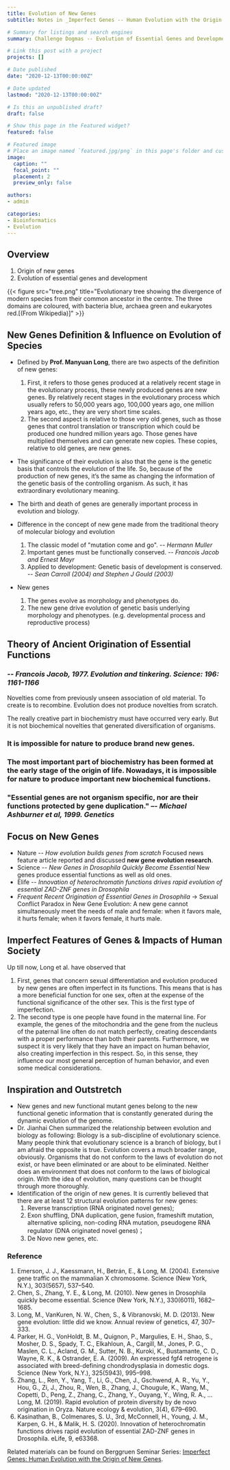 ```yaml
---
title: Evolution of New Genes
subtitle: Notes in _Imperfect Genes -- Human Evolution with the Origin of New Genes_ talk delivered by **Manyuan Long, Ph.D.**, Edna K. Papazian Distinguished Service Professor of Ecology and Evolution at the University of Chicago.

# Summary for listings and search engines
summary: Challenge Dogmas -- Evolution of Essential Genes and Development

# Link this post with a project
projects: []

# Date published
date: "2020-12-13T00:00:00Z"

# Date updated
lastmod: "2020-12-13T00:00:00Z"

# Is this an unpublished draft?
draft: false

# Show this page in the Featured widget?
featured: false

# Featured image
# Place an image named `featured.jpg/png` in this page's folder and customize its options here.
image:
  caption: ""
  focal_point: ""
  placement: 2
  preview_only: false

authors:
- admin

categories:
- Bioinformatics
- Evolution
---
```




## Overview

1. Origin of new genes
2. Evolution of essential genes and development

{{< figure src="tree.png" title="Evolutionary tree showing the divergence of modern species from their common ancestor in the centre. The three domains are coloured, with bacteria blue, archaea green and eukaryotes red.[(From Wikipedia)]" >}}



## New Genes Definition & Influence on Evolution of Species

- Defined by **Prof. Manyuan Long**, there are two aspects of the definition of new genes:

	1.	First, it refers to those genes produced at a relatively recent stage in the evolutionary process, these newly produced genes are new genes. By relatively recent stages in the evolutionary process which usually refers to 50,000 years ago, 100,000 years ago, one million years ago, etc., they are very short time scales. 
	2.	The second aspect is relative to those very old genes, such as those genes that control translation or transcription which could be produced one hundred million years ago. Those genes have multiplied themselves and can generate new copies. These copies, relative to old genes, are new genes. 

- The significance of their evolution is also that the gene is the genetic basis that controls the evolution of the life. So, because of the production of new genes, it’s the same as changing the information of the genetic basis of the controlling organism. As such, it has extraordinary evolutionary meaning.


- The birth and death of genes are generally important process in evolution and biology.
- Difference in the concept of new gene made from the traditional theory of molecular biology and evolution
	1.	The classic model of "mutation come and go".		-- _Hermann Muller_
	2.	Important genes must be functionally conserved.		-- _Francois Jacob and Ernest Mayr_
	3.	Applied to development: Genetic basis of development is conserved.		-- _Sean Carroll (2004) and Stephen J Gould (2003)_

- New genes
	1.	The genes evolve as morphology and phenotypes do.
	2.	The new gene drive evolution of genetic basis underlying morphology and phenotypes. (e.g. developmental process and reproductive process)



## Theory of Ancient Origination of Essential Functions

###	-- _Francois Jacob, 1977. Evolution and tinkering. Science: 196: 1161-1166_

Novelties come from previously unseen association of old material. To create is to recombine. Evolution does not produce novelties from scratch.

The really creative part in biochemistry must have occurred very early. But it is not biochemical novelties that generated diversification of organisms.

### It is impossible for nature to produce brand new genes.
### The most important part of biochemistry has been formed at the early stage of the origin of life. Nowadays, it is impossible for nature to produce important new biochemical functions.
### "Essential genes are not organism specific, nor are their functions protected by gene duplication." –- _Michael Ashburner et al, 1999. Genetics_



## Focus on New Genes

- Nature -- _How evolution builds genes from scratch_
	Focused news feature article reported and discussed **new gene evolution research**.
- Science -- _New Genes in Drosophila Quickly Become Essential_
	New genes produce essential functions as well as old ones.
- Elife -- _Innovation of heterochromatin functions drives rapid evolution of essential ZAD-ZNF genes in Drosophila_
- _Frequent Recent Origination of Essential Genes in Drosophila_
	-> Sexual Conflict Paradox in New Gene Evolution: A new gene cannot simultaneously meet the needs of male and female: when it favors male, it hurts female; when it favors female, it hurts male. 


## Imperfect Features of Genes & Impacts of Human Society

Up till now, Long et al. have observed that
1.	First, genes that concern sexual differentiation and evolution produced by new genes are often imperfect in its functions. This means that is has a more beneficial function for one sex, often at the expense of the functional significance of the other sex. This is the first type of imperfection.
2.	The second type is one people have found in the maternal line. For example, the genes of the mitochondria and the gene from the nucleus of the paternal line often do not match perfectly, creating descendants with a proper performance than both their parents. Furthermore, we suspect it is very likely that they have an impact on human behavior, also creating imperfection in this respect. So, in this sense, they influence our most general perception of human behavior, and even some medical considerations.



## Inspiration and Outstretch

- New genes and new functional mutant genes belong to the new functional genetic information that is constantly generated during the dynamic evolution of the genome.
- Dr. Jianhai Chen summarized the relationship between evolution and biology as following:
Biology is a sub-discipline of evolutionary science. Many people think that evolutionary science is a branch of biology, but I am afraid the opposite is true. Evolution covers a much broader range, obviously. Organisms that do not conform to the laws of evolution do not exist, or have been eliminated or are about to be eliminated. Neither does an environment that does not conform to the laws of biological origin. With the idea of evolution, many questions can be thought through more thoroughly.
- Identification of the origin of new genes.
	It is currently believed that there are at least 12 structural evolution patterns for new genes:
	1.	Reverse transcription (RNA originated novel genes);
	2.	Exon shuffling, DNA duplication, gene fusion, frameshift mutation, alternative splicing, non-coding RNA mutation, pseudogene RNA regulator (DNA originated novel genes)；
	3.	De Novo new genes, etc.



### Reference
1.	Emerson, J. J., Kaessmann, H., Betrán, E., & Long, M. (2004). Extensive gene traffic on the mammalian X chromosome. Science (New York, N.Y.), 303(5657), 537–540.
2.	Chen, S., Zhang, Y. E., & Long, M. (2010). New genes in Drosophila quickly become essential. Science (New York, N.Y.), 330(6011), 1682–1685. 
3.	Long, M., VanKuren, N. W., Chen, S., & Vibranovski, M. D. (2013). New gene evolution: little did we know. Annual review of genetics, 47, 307–333. 
4.	Parker, H. G., VonHoldt, B. M., Quignon, P., Margulies, E. H., Shao, S., Mosher, D. S., Spady, T. C., Elkahloun, A., Cargill, M., Jones, P. G., Maslen, C. L., Acland, G. M., Sutter, N. B., Kuroki, K., Bustamante, C. D., Wayne, R. K., & Ostrander, E. A. (2009). An expressed fgf4 retrogene is associated with breed-defining chondrodysplasia in domestic dogs. Science (New York, N.Y.), 325(5943), 995–998. 
5.	Zhang, L., Ren, Y., Yang, T., Li, G., Chen, J., Gschwend, A. R., Yu, Y., Hou, G., Zi, J., Zhou, R., Wen, B., Zhang, J., Chougule, K., Wang, M., Copetti, D., Peng, Z., Zhang, C., Zhang, Y., Ouyang, Y., Wing, R. A., … Long, M. (2019). Rapid evolution of protein diversity by de novo origination in Oryza. Nature ecology & evolution, 3(4), 679–690. 
6.	Kasinathan, B., Colmenares, S. U., 3rd, McConnell, H., Young, J. M., Karpen, G. H., & Malik, H. S. (2020). Innovation of heterochromatin functions drives rapid evolution of essential ZAD-ZNF genes in Drosophila. eLife, 9, e63368.

Related materials can be found on Berggruen Seminar Series: [Imperfect Genes: Human Evolution with the Origin of New Genes](https://www.berggruen.org/activity/berggruen-seminar-series-imperfect-genes-human-evolution-with-the-origin-of-new-genes/).

